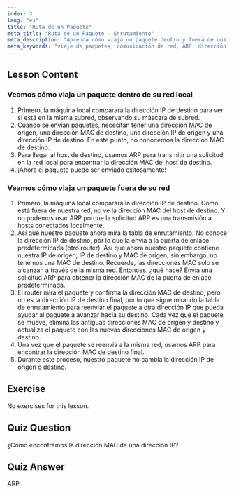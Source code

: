 ```yaml
---
index: 3
lang: "es"
title: "Ruta de un Paquete"
meta_title: "Ruta de un Paquete - Enrutamiento"
meta_description: "Aprenda cómo viaja un paquete dentro y fuera de una red. Comprenda IP, MAC, ARP y tablas de enrutamiento para la comunicación en red. ¡Comience su viaje en redes Linux!"
meta_keywords: "viaje de paquetes, comunicación de red, ARP, dirección IP, dirección MAC, tabla de enrutamiento, redes Linux, guía para principiantes"
---
```


## Lesson Content

### Veamos cómo viaja un paquete dentro de su red local

1. Primero, la máquina local comparará la dirección IP de destino para ver si está en la misma subred, observando su máscara de subred.
2. Cuando se envían paquetes, necesitan tener una dirección MAC de origen, una dirección MAC de destino, una dirección IP de origen y una dirección IP de destino. En este punto, no conocemos la dirección MAC de destino.
3. Para llegar al host de destino, usamos ARP para transmitir una solicitud en la red local para encontrar la dirección MAC del host de destino.
4. ¡Ahora el paquete puede ser enviado exitosamente!

### Veamos cómo viaja un paquete fuera de su red

1. Primero, la máquina local comparará la dirección IP de destino. Como está fuera de nuestra red, no ve la dirección MAC del host de destino. Y no podemos usar ARP porque la solicitud ARP es una transmisión a hosts conectados localmente.
2. Así que nuestro paquete ahora mira la tabla de enrutamiento. No conoce la dirección IP de destino, por lo que la envía a la puerta de enlace predeterminada (otro router). Así que ahora nuestro paquete contiene nuestra IP de origen, IP de destino y MAC de origen; sin embargo, no tenemos una MAC de destino. Recuerde, las direcciones MAC solo se alcanzan a través de la misma red. Entonces, ¿qué hace? Envía una solicitud ARP para obtener la dirección MAC de la puerta de enlace predeterminada.
3. El router mira el paquete y confirma la dirección MAC de destino, pero no es la dirección IP de destino final, por lo que sigue mirando la tabla de enrutamiento para reenviar el paquete a otra dirección IP que pueda ayudar al paquete a avanzar hacia su destino. Cada vez que el paquete se mueve, elimina las antiguas direcciones MAC de origen y destino y actualiza el paquete con las nuevas direcciones MAC de origen y destino.
4. Una vez que el paquete se reenvía a la misma red, usamos ARP para encontrar la dirección MAC de destino final.
5. Durante este proceso, nuestro paquete no cambia la dirección IP de origen o destino.

## Exercise

No exercises for this lesson.

## Quiz Question

¿Cómo encontramos la dirección MAC de una dirección IP?

## Quiz Answer

ARP
